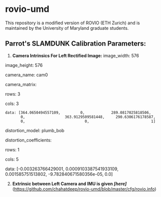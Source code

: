 # rovio-umd
This repository is a modified version of ROVIO (ETH Zurich) and is maintained by the University of Maryland graduate students.


## Parrot's SLAMDUNK Calibration Parameters:
1. **Camera Intrinsics For Left Rectified Image:**
image_width: 576

image_height: 576

camera_name: cam0

camera_matrix:

  rows: 3
  
  cols: 3
  
```  
data: [364.0650494557109, 	      0,            289.0817025818506, 
       0,       	       363.9129509581448,     290.6306176178587, 	
       0,              		        0,                            1]
```	

distortion_model: plumb_bob

distortion_coefficients:

  rows: 1
  
  cols: 5
  
  data:  [-0.003263766429001, 0.0009103387541933109, 0.001585751513802, -9.782840671580356e-05, 0.0]
  
  
2. **Extrinsic between Left Camera and IMU is given *[here]***(https://github.com/chahatdeep/rovio-umd/blob/master/cfg/rovio.info)
